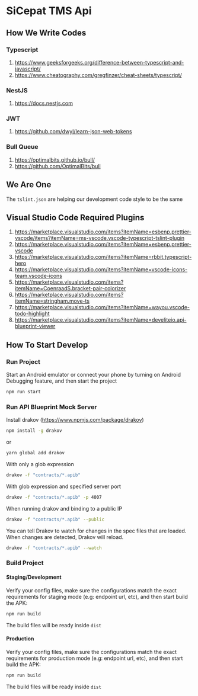 # SiCepat TMS Api

## How We Write Codes

### Typescript
1. https://www.geeksforgeeks.org/difference-between-typescript-and-javascript/
2. https://www.cheatography.com/gregfinzer/cheat-sheets/typescript/

### NestJS
1. https://docs.nestjs.com

### JWT
1. https://github.com/dwyl/learn-json-web-tokens

### Bull Queue
1. https://optimalbits.github.io/bull/
2. https://github.com/OptimalBits/bull


## We Are One
The `tslint.json` are helping our development code style to be the same


## Visual Studio Code Required Plugins
1. https://marketplace.visualstudio.com/items?itemName=esbenp.prettier-vscode/items?itemName=ms-vscode.vscode-typescript-tslint-plugin
2. https://marketplace.visualstudio.com/items?itemName=esbenp.prettier-vscode
3. https://marketplace.visualstudio.com/items?itemName=rbbit.typescript-hero
4. https://marketplace.visualstudio.com/items?itemName=vscode-icons-team.vscode-icons
5. https://marketplace.visualstudio.com/items?itemName=CoenraadS.bracket-pair-colorizer
6. https://marketplace.visualstudio.com/items?itemName=stringham.move-ts
7. https://marketplace.visualstudio.com/items?itemName=wayou.vscode-todo-highlight
8. https://marketplace.visualstudio.com/items?itemName=develiteio.api-blueprint-viewer

## How To Start Develop

### Run Project

Start an Android emulator or connect your phone by turning on Android Debugging feature, and then start the project
```bash
npm run start
```


### Run API Blueprint Mock Server

Install drakov (https://www.npmjs.com/package/drakov)
```bash
npm install -g drakov
```
or

```bash
yarn global add drakov
```

With only a glob expression

```bash
drakov -f "contracts/*.apib"
```

With glob expression and specified server port
```bash
drakov -f "contracts/*.apib" -p 4007
```
When running drakov and binding to a public IP
```bash
drakov -f "contracts/*.apib" --public
```

You can tell Drakov to watch for changes in the spec files that are loaded. When changes are detected, Drakov will reload.
```bash
drakov -f "contracts/*.apib" --watch
```

### Build Project

#### Staging/Development
Verify your config files, make sure the configurations match the exact requirements for staging mode (e.g: endpoint url, etc), and then start build the APK:
```bash
npm run build
```

The build files will be ready inside `dist`

#### Production
Verify your config files, make sure the configurations match the exact requirements for production mode (e.g: endpoint url, etc), and then start build the APK:
```bash
npm run build
```

The build files will be ready inside `dist`